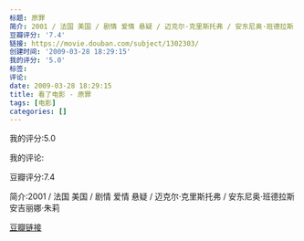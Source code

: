 ```yaml
---
标题: 原罪
简介: 2001 / 法国 美国 / 剧情 爱情 悬疑 / 迈克尔·克里斯托弗 / 安东尼奥·班德拉斯 安吉丽娜·朱莉
豆瓣评分: '7.4'
链接: https://movie.douban.com/subject/1302303/
创建时间: '2009-03-28 18:29:15'
我的评分: '5.0'
标签:
评论:
date: 2009-03-28 18:29:15
title: 看了电影 - 原罪
tags: [电影]
categories: []
---
```


我的评分:5.0

我的评论:

豆瓣评分:7.4

简介:2001 / 法国 美国 / 剧情 爱情 悬疑 / 迈克尔·克里斯托弗 / 安东尼奥·班德拉斯 安吉丽娜·朱莉

[豆瓣链接](https://movie.douban.com/subject/1302303/)

